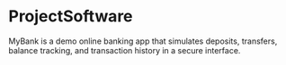 # ProjectSoftware
MyBank is a demo online banking app that simulates deposits, transfers, balance tracking, and transaction history in a secure interface.
